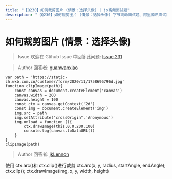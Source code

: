 ```yaml
---
title: "【Q230】如何裁剪图片 (情景：选择头像) | js高频面试题"
description: "【Q230】如何裁剪图片 (情景：选择头像) 字节跳动面试题、阿里腾讯面试题、美团小米面试题。"
---
```


# 如何裁剪图片 (情景：选择头像)

> Issue
> 欢迎在 Gtihub Issue 中回答此问题: [Issue 231](https://github.com/shfshanyue/Daily-Question/issues/231)

> Author
> 回答者: [guanwanxiao](https://github.com/guanwanxiao)

```
var path = 'https://static-zh.wxb.com.cn/customer/form/2020/11/1758696796d.jpg'
function clipImage(path){
    const canvas = document.createElement('canvas')
    canvas.width = 200
    canvas.height = 100
    const ctx = canvas.getContext('2d')
    const img = document.createElement('img')
    img.src = path
    img.setAttribute("crossOrigin",'Anonymous')
    img.onload = function (){
        ctx.drawImage(this,0,0,200,100)
        console.log(canvas.toDataURL())
    }
}
clipImage(path)
```

> Author
> 回答者: [jkLennon](https://github.com/jkLennon)

使用 ctx.arc()和 ctx.clip()进行裁剪
ctx.arc(x, y, radius, startAngle, endAngle);
ctx.clip();
ctx.drawImage(img, x, y, width, height)
